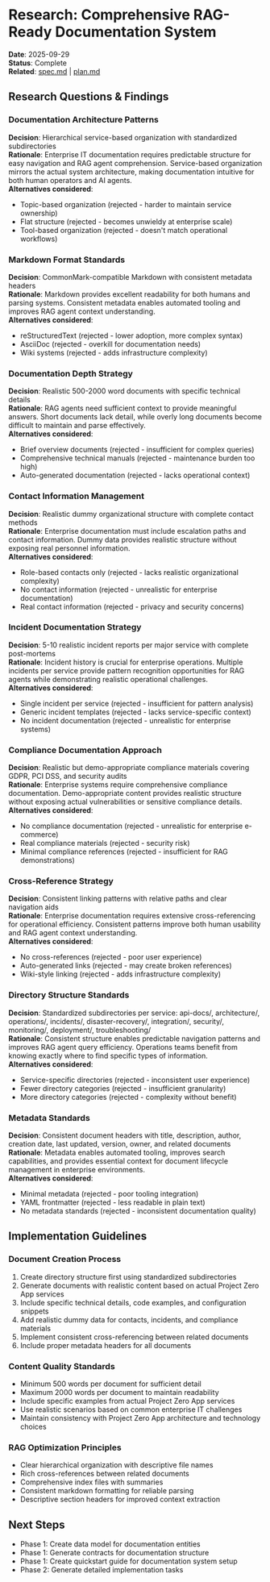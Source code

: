 # Research: Comprehensive RAG-Ready Documentation System

**Date**: 2025-09-29  
**Status**: Complete  
**Related**: [spec.md](./spec.md) | [plan.md](./plan.md)

## Research Questions & Findings

### Documentation Architecture Patterns

**Decision**: Hierarchical service-based organization with standardized subdirectories  
**Rationale**: Enterprise IT documentation requires predictable structure for easy navigation and RAG agent comprehension. Service-based organization mirrors the actual system architecture, making documentation intuitive for both human operators and AI agents.  
**Alternatives considered**: 
- Topic-based organization (rejected - harder to maintain service ownership)
- Flat structure (rejected - becomes unwieldy at enterprise scale)
- Tool-based organization (rejected - doesn't match operational workflows)

### Markdown Format Standards

**Decision**: CommonMark-compatible Markdown with consistent metadata headers  
**Rationale**: Markdown provides excellent readability for both humans and parsing systems. Consistent metadata enables automated tooling and improves RAG agent context understanding.  
**Alternatives considered**:
- reStructuredText (rejected - lower adoption, more complex syntax)
- AsciiDoc (rejected - overkill for documentation needs)
- Wiki systems (rejected - adds infrastructure complexity)

### Documentation Depth Strategy

**Decision**: Realistic 500-2000 word documents with specific technical details  
**Rationale**: RAG agents need sufficient context to provide meaningful answers. Short documents lack detail, while overly long documents become difficult to maintain and parse effectively.  
**Alternatives considered**:
- Brief overview documents (rejected - insufficient for complex queries)
- Comprehensive technical manuals (rejected - maintenance burden too high)
- Auto-generated documentation (rejected - lacks operational context)

### Contact Information Management

**Decision**: Realistic dummy organizational structure with complete contact methods  
**Rationale**: Enterprise documentation must include escalation paths and contact information. Dummy data provides realistic structure without exposing real personnel information.  
**Alternatives considered**:
- Role-based contacts only (rejected - lacks realistic organizational complexity)
- No contact information (rejected - unrealistic for enterprise documentation)
- Real contact information (rejected - privacy and security concerns)

### Incident Documentation Strategy

**Decision**: 5-10 realistic incident reports per major service with complete post-mortems  
**Rationale**: Incident history is crucial for enterprise operations. Multiple incidents per service provide pattern recognition opportunities for RAG agents while demonstrating realistic operational challenges.  
**Alternatives considered**:
- Single incident per service (rejected - insufficient for pattern analysis)
- Generic incident templates (rejected - lacks service-specific context)
- No incident documentation (rejected - unrealistic for enterprise systems)

### Compliance Documentation Approach

**Decision**: Realistic but demo-appropriate compliance materials covering GDPR, PCI DSS, and security audits  
**Rationale**: Enterprise systems require comprehensive compliance documentation. Demo-appropriate content provides realistic structure without exposing actual vulnerabilities or sensitive compliance details.  
**Alternatives considered**:
- No compliance documentation (rejected - unrealistic for enterprise e-commerce)
- Real compliance materials (rejected - security risk)
- Minimal compliance references (rejected - insufficient for RAG demonstrations)

### Cross-Reference Strategy

**Decision**: Consistent linking patterns with relative paths and clear navigation aids  
**Rationale**: Enterprise documentation requires extensive cross-referencing for operational efficiency. Consistent patterns improve both human usability and RAG agent context understanding.  
**Alternatives considered**:
- No cross-references (rejected - poor user experience)
- Auto-generated links (rejected - may create broken references)
- Wiki-style linking (rejected - adds infrastructure complexity)

### Directory Structure Standards

**Decision**: Standardized subdirectories per service: api-docs/, architecture/, operations/, incidents/, disaster-recovery/, integration/, security/, monitoring/, deployment/, troubleshooting/  
**Rationale**: Consistent structure enables predictable navigation patterns and improves RAG agent query efficiency. Operations teams benefit from knowing exactly where to find specific types of information.  
**Alternatives considered**:
- Service-specific directories (rejected - inconsistent user experience)
- Fewer directory categories (rejected - insufficient granularity)
- More directory categories (rejected - complexity without benefit)

### Metadata Standards

**Decision**: Consistent document headers with title, description, author, creation date, last updated, version, owner, and related documents  
**Rationale**: Metadata enables automated tooling, improves search capabilities, and provides essential context for document lifecycle management in enterprise environments.  
**Alternatives considered**:
- Minimal metadata (rejected - poor tooling integration)
- YAML frontmatter (rejected - less readable in plain text)
- No metadata standards (rejected - inconsistent documentation quality)

## Implementation Guidelines

### Document Creation Process
1. Create directory structure first using standardized subdirectories
2. Generate documents with realistic content based on actual Project Zero App services
3. Include specific technical details, code examples, and configuration snippets
4. Add realistic dummy data for contacts, incidents, and compliance materials
5. Implement consistent cross-referencing between related documents
6. Include proper metadata headers for all documents

### Content Quality Standards
- Minimum 500 words per document for sufficient detail
- Maximum 2000 words per document to maintain readability
- Include specific examples from actual Project Zero App services
- Use realistic scenarios based on common enterprise IT challenges
- Maintain consistency with Project Zero App architecture and technology choices

### RAG Optimization Principles
- Clear hierarchical organization with descriptive file names
- Rich cross-references between related documents
- Comprehensive index files with summaries
- Consistent markdown formatting for reliable parsing
- Descriptive section headers for improved context extraction

## Next Steps
- Phase 1: Create data model for documentation entities
- Phase 1: Generate contracts for documentation structure
- Phase 1: Create quickstart guide for documentation system setup
- Phase 2: Generate detailed implementation tasks